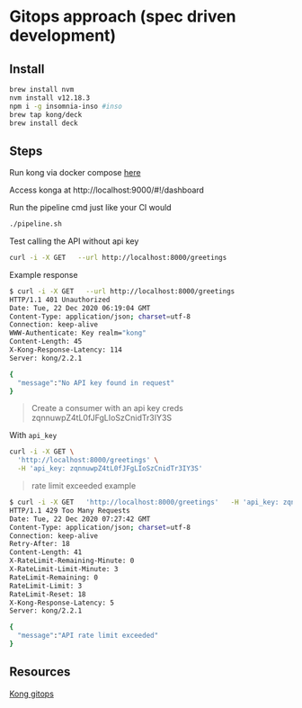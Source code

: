 # Gitops approach (spec driven development)

## Install

```bash
brew install nvm
nvm install v12.18.3
npm i -g insomnia-inso #inso
brew tap kong/deck
brew install deck
```

## Steps

Run kong via docker compose [here](./../compose/docker-compose.yml)

Access konga at http://localhost:9000/#!/dashboard

Run the pipeline cmd just like your CI would 

```bash
./pipeline.sh
```

Test calling the API without api key

```bash
curl -i -X GET   --url http://localhost:8000/greetings
```

Example response 
```bash
$ curl -i -X GET   --url http://localhost:8000/greetings
HTTP/1.1 401 Unauthorized
Date: Tue, 22 Dec 2020 06:19:04 GMT
Content-Type: application/json; charset=utf-8
Connection: keep-alive
WWW-Authenticate: Key realm="kong"
Content-Length: 45
X-Kong-Response-Latency: 114
Server: kong/2.2.1

{
  "message":"No API key found in request"
}
```

> Create a consumer with an api key creds zqnnuwpZ4tL0fJFgLIoSzCnidTr3IY3S

With `api_key`

```bash
curl -i -X GET \
  'http://localhost:8000/greetings' \
  -H 'api_key: zqnnuwpZ4tL0fJFgLIoSzCnidTr3IY3S'
```

> rate limit exceeded example

```bash
$ curl -i -X GET   'http://localhost:8000/greetings'   -H 'api_key: zqnnuwpZ4tL0fJFgLIoSzCnidTr3IY3S'
HTTP/1.1 429 Too Many Requests
Date: Tue, 22 Dec 2020 07:27:42 GMT
Content-Type: application/json; charset=utf-8
Connection: keep-alive
Retry-After: 18
Content-Length: 41
X-RateLimit-Remaining-Minute: 0
X-RateLimit-Limit-Minute: 3
RateLimit-Remaining: 0
RateLimit-Limit: 3
RateLimit-Reset: 18
X-Kong-Response-Latency: 5
Server: kong/2.2.1

{
  "message":"API rate limit exceeded"
}
```
## Resources

[Kong gitops](https://docs.konghq.com/deck/guides/ci-driven-configuration/)
